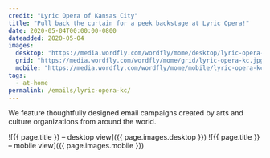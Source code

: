 ```yaml
---
credit: "Lyric Opera of Kansas City"
title: "Pull back the curtain for a peek backstage at Lyric Opera!"
date: 2020-05-04T00:00:00-0800
dateadded: 2020-05-04
images:
  desktop: "https://media.wordfly.com/wordfly/mome/desktop/lyric-opera-kc.jpg"
  grid: "https://media.wordfly.com/wordfly/mome/grid/lyric-opera-kc.jpg"
  mobile: "https://media.wordfly.com/wordfly/mome/mobile/lyric-opera-kc.jpg"
tags:
  - at-home
permalink: /emails/lyric-opera-kc/
---
```

We feature thoughtfully designed email campaigns created by arts and culture organizations from around the world.

![{{ page.title }} – desktop view]({{ page.images.desktop }})
![{{ page.title }} – mobile view]({{ page.images.mobile }})
